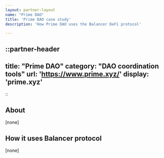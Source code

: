 ```yaml
---
layout: partner-layout
name: "Prime DAO"
title: 'Prime DAO case study'
description: 'How Prime DAO uses the Balancer DeFi protocol'

---
```


::partner-header
---
title: "Prime DAO"
category: "DAO coordination tools"
url: 'https://www.prime.xyz/'
display: 'prime.xyz'
---
::

## About

[none]

## How it uses Balancer protocol

[none]
